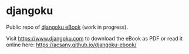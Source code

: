 # djangoku

Public repo of [djangoku eBook](https://www.djangoku.com) (work in progress).

Visit https://www.djangoku.com to download the eBook as PDF or read it online here: https://acsany.github.io/djangoku-ebook/